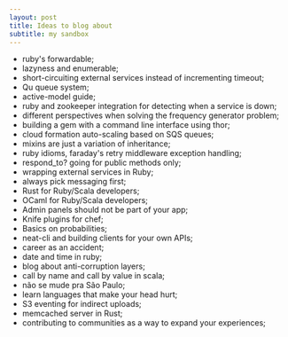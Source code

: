 ```yaml
---
layout: post
title: Ideas to blog about
subtitle: my sandbox
---
```


* ruby's forwardable;
* lazyness and enumerable;
* short-circuiting external services instead of incrementing timeout;
* Qu queue system;
* active-model guide;
* ruby and zookeeper integration for detecting when a service is down;
* different perspectives when solving the frequency generator problem;
* building a gem with a command line interface using thor;
* cloud formation auto-scaling based on SQS queues;
* mixins are just a variation of inheritance;
* ruby idioms, faraday's retry middleware exception handling;
* respond_to? going for public methods only;
* wrapping external services in Ruby;
* always pick messaging first;
* Rust for Ruby/Scala developers;
* OCaml for Ruby/Scala developers;
* Admin panels should not be part of your app;
* Knife plugins for chef;
* Basics on probabilities;
* neat-cli and building clients for your own APIs;
* career as an accident;
* date and time in ruby;
* blog about anti-corruption layers;
* call by name and call by value in scala;
* não se mude pra São Paulo;
* learn languages that make your head hurt;
* S3 eventing for indirect uploads;
* memcached server in Rust;
* contributing to communities as a way to expand your experiences;
